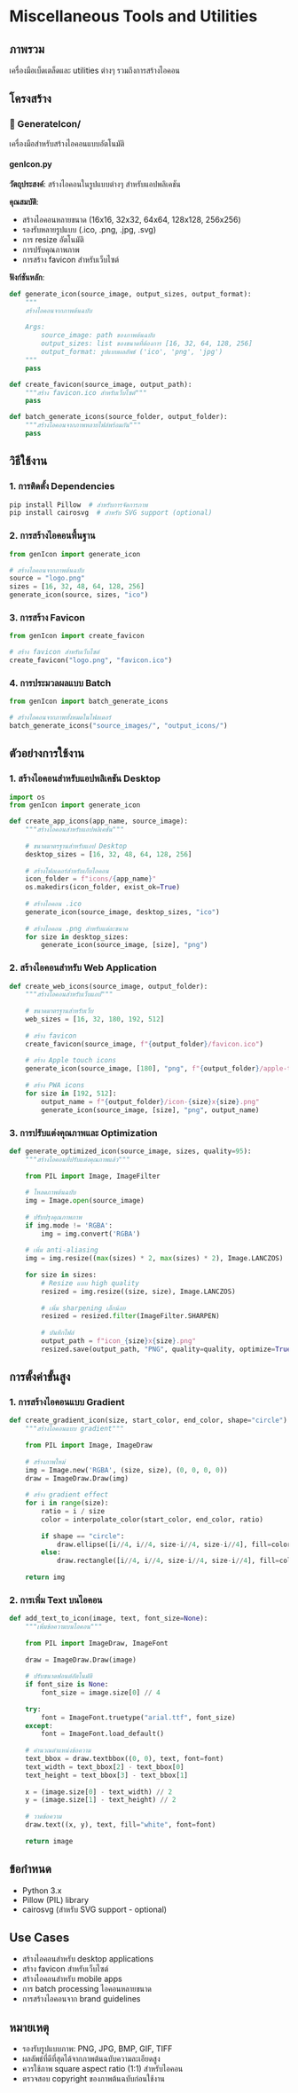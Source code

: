 # Miscellaneous Tools and Utilities

## ภาพรวม
เครื่องมือเบ็ดเตล็ดและ utilities ต่างๆ รวมถึงการสร้างไอคอน

## โครงสร้าง

### 📁 GenerateIcon/
เครื่องมือสำหรับสร้างไอคอนแบบอัตโนมัติ

#### genIcon.py
**วัตถุประสงค์**: สร้างไอคอนในรูปแบบต่างๆ สำหรับแอปพลิเคชัน

**คุณสมบัติ**:
- สร้างไอคอนหลายขนาด (16x16, 32x32, 64x64, 128x128, 256x256)
- รองรับหลายรูปแบบ (.ico, .png, .jpg, .svg)
- การ resize อัตโนมัติ
- การปรับคุณภาพภาพ
- การสร้าง favicon สำหรับเว็บไซต์

**ฟังก์ชันหลัก**:
```python
def generate_icon(source_image, output_sizes, output_format):
    """
    สร้างไอคอนจากภาพต้นฉบับ
    
    Args:
        source_image: path ของภาพต้นฉบับ
        output_sizes: list ของขนาดที่ต้องการ [16, 32, 64, 128, 256]
        output_format: รูปแบบผลลัพธ์ ('ico', 'png', 'jpg')
    """
    pass

def create_favicon(source_image, output_path):
    """สร้าง favicon.ico สำหรับเว็บไซต์"""
    pass

def batch_generate_icons(source_folder, output_folder):
    """สร้างไอคอนจากภาพหลายไฟล์พร้อมกัน"""
    pass
```

## วิธีใช้งาน

### 1. การติดตั้ง Dependencies
```bash
pip install Pillow  # สำหรับการจัดการภาพ
pip install cairosvg  # สำหรับ SVG support (optional)
```

### 2. การสร้างไอคอนพื้นฐาน
```python
from genIcon import generate_icon

# สร้างไอคอนจากภาพต้นฉบับ
source = "logo.png"
sizes = [16, 32, 48, 64, 128, 256]
generate_icon(source, sizes, "ico")
```

### 3. การสร้าง Favicon
```python
from genIcon import create_favicon

# สร้าง favicon สำหรับเว็บไซต์
create_favicon("logo.png", "favicon.ico")
```

### 4. การประมวลผลแบบ Batch
```python
from genIcon import batch_generate_icons

# สร้างไอคอนจากภาพทั้งหมดในโฟลเดอร์
batch_generate_icons("source_images/", "output_icons/")
```

## ตัวอย่างการใช้งาน

### 1. สร้างไอคอนสำหรับแอปพลิเคชัน Desktop
```python
import os
from genIcon import generate_icon

def create_app_icons(app_name, source_image):
    """สร้างไอคอนสำหรับแอปพลิเคชัน"""
    
    # ขนาดมาตรฐานสำหรับแอป Desktop
    desktop_sizes = [16, 32, 48, 64, 128, 256]
    
    # สร้างโฟลเดอร์สำหรับเก็บไอคอน
    icon_folder = f"icons/{app_name}"
    os.makedirs(icon_folder, exist_ok=True)
    
    # สร้างไอคอน .ico
    generate_icon(source_image, desktop_sizes, "ico")
    
    # สร้างไอคอน .png สำหรับแต่ละขนาด
    for size in desktop_sizes:
        generate_icon(source_image, [size], "png")
```

### 2. สร้างไอคอนสำหรับ Web Application
```python
def create_web_icons(source_image, output_folder):
    """สร้างไอคอนสำหรับเว็บแอป"""
    
    # ขนาดมาตรฐานสำหรับเว็บ
    web_sizes = [16, 32, 180, 192, 512]
    
    # สร้าง favicon
    create_favicon(source_image, f"{output_folder}/favicon.ico")
    
    # สร้าง Apple touch icons
    generate_icon(source_image, [180], "png", f"{output_folder}/apple-touch-icon.png")
    
    # สร้าง PWA icons
    for size in [192, 512]:
        output_name = f"{output_folder}/icon-{size}x{size}.png"
        generate_icon(source_image, [size], "png", output_name)
```

### 3. การปรับแต่งคุณภาพและ Optimization
```python
def generate_optimized_icon(source_image, sizes, quality=95):
    """สร้างไอคอนที่ปรับแต่งคุณภาพแล้ว"""
    
    from PIL import Image, ImageFilter
    
    # โหลดภาพต้นฉบับ
    img = Image.open(source_image)
    
    # ปรับปรุงคุณภาพภาพ
    if img.mode != 'RGBA':
        img = img.convert('RGBA')
    
    # เพิ่ม anti-aliasing
    img = img.resize((max(sizes) * 2, max(sizes) * 2), Image.LANCZOS)
    
    for size in sizes:
        # Resize แบบ high quality
        resized = img.resize((size, size), Image.LANCZOS)
        
        # เพิ่ม sharpening เล็กน้อย
        resized = resized.filter(ImageFilter.SHARPEN)
        
        # บันทึกไฟล์
        output_path = f"icon_{size}x{size}.png"
        resized.save(output_path, "PNG", quality=quality, optimize=True)
```

## การตั้งค่าขั้นสูง

### 1. การสร้างไอคอนแบบ Gradient
```python
def create_gradient_icon(size, start_color, end_color, shape="circle"):
    """สร้างไอคอนแบบ gradient"""
    
    from PIL import Image, ImageDraw
    
    # สร้างภาพใหม่
    img = Image.new('RGBA', (size, size), (0, 0, 0, 0))
    draw = ImageDraw.Draw(img)
    
    # สร้าง gradient effect
    for i in range(size):
        ratio = i / size
        color = interpolate_color(start_color, end_color, ratio)
        
        if shape == "circle":
            draw.ellipse([i//4, i//4, size-i//4, size-i//4], fill=color)
        else:
            draw.rectangle([i//4, i//4, size-i//4, size-i//4], fill=color)
    
    return img
```

### 2. การเพิ่ม Text บนไอคอน
```python
def add_text_to_icon(image, text, font_size=None):
    """เพิ่มข้อความบนไอคอน"""
    
    from PIL import ImageDraw, ImageFont
    
    draw = ImageDraw.Draw(image)
    
    # ปรับขนาดฟอนต์อัตโนมัติ
    if font_size is None:
        font_size = image.size[0] // 4
    
    try:
        font = ImageFont.truetype("arial.ttf", font_size)
    except:
        font = ImageFont.load_default()
    
    # คำนวณตำแหน่งข้อความ
    text_bbox = draw.textbbox((0, 0), text, font=font)
    text_width = text_bbox[2] - text_bbox[0]
    text_height = text_bbox[3] - text_bbox[1]
    
    x = (image.size[0] - text_width) // 2
    y = (image.size[1] - text_height) // 2
    
    # วาดข้อความ
    draw.text((x, y), text, fill="white", font=font)
    
    return image
```

## ข้อกำหนด
- Python 3.x
- Pillow (PIL) library
- cairosvg (สำหรับ SVG support - optional)

## Use Cases
- สร้างไอคอนสำหรับ desktop applications
- สร้าง favicon สำหรับเว็บไซต์
- สร้างไอคอนสำหรับ mobile apps
- การ batch processing ไอคอนหลายขนาด
- การสร้างไอคอนจาก brand guidelines

## หมายเหตุ
- รองรับรูปแบบภาพ: PNG, JPG, BMP, GIF, TIFF
- ผลลัพธ์ที่ดีที่สุดได้จากภาพต้นฉบับความละเอียดสูง
- ควรใช้ภาพ square aspect ratio (1:1) สำหรับไอคอน
- ตรวจสอบ copyright ของภาพต้นฉบับก่อนใช้งาน